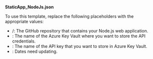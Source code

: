 **StaticApp_NodeJs.json**

To use this template, replace the following placeholders with the appropriate values:

- <username>/<repository>: The GitHub repository that contains your Node.js web application.
- <keyVaultName>: The name of the Azure Key Vault where you want to store the API credentials.
- <apiKeyName>: The name of the API key that you want to store in Azure Key Vault.
- <yyyy-dd-mm>: Dates need updating.
